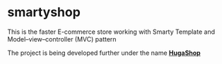 # smartyshop

This is the faster E-commerce store working with Smarty Template and Model–view–controller (MVC) pattern

The project is being developed further under the name [**HugaShop**](https://github.com/starline/HugaShop)
